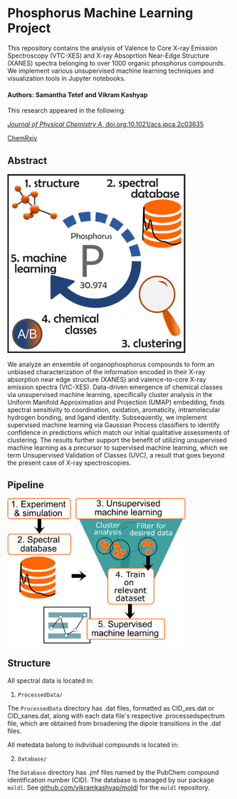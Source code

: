 # Phosphorus Machine Learning Project

This repository contains the analysis of Valence to Core X-ray Emission Spectroscopy (VTC-XES) and X-ray Absoprtion Near-Edge Structure (XANES) spectra belonging to over 1000 organic phosphorus compounds. We implement various unsupervised machine learning techniques and visualization tools in Jupyter notebooks.

#### Authors: Samantha Tetef and Vikram Kashyap

This research appeared in the following:

[*Journal of Physical Chemistry A*, doi.org:10.1021/acs.jpca.2c03635](https://doi.org/10.1021/acs.jpca.2c03635)

[ChemRxiv](https://chemrxiv.org/engage/chemrxiv/article-details/621402950c0bf00f69f1ac0c)

## Abstract

<img src="Figures/TOC.png" alt="TOC" width="400"/>

We analyze an ensemble of organophosphorus compounds to form an unbiased characterization of the information encoded in their X-ray absorption near edge structure (XANES) and valence-to-core X-ray emission spectra (VtC-XES). Data-driven emergence of chemical classes via unsupervised machine learning, specifically cluster analysis in the Uniform Manifold Approximation and Projection (UMAP) embedding, finds spectral sensitivity to coordination, oxidation, aromaticity, intramolecular hydrogen bonding, and ligand identity. Subsequently, we implement supervised machine learning via Gaussian Process classifiers to identify confidence in predictions which match our initial qualitative assessments of clustering. The results further support the benefit of utilizing unsupervised machine learning as a precursor to supervised machine learning, which we term Unsupervised Validation of Classes (UVC), a result that goes beyond the present case of X-ray spectroscopies.

## Pipeline

<img src="Figures/flowchart.png" alt="Flowchart" width="400"/>

## Structure

All spectral data is located in:

1. `ProcessedData/`

The `ProcessedData` directory has .dat files, formatted as CID_xes.dat or CID_xanes.dat, along with each data file's respective .processedspectrum file, which are obtained from broadening the dipole transitions in the .dat files.


All metedata belong to individual compounds is located in:

2. `Database/`

The `Database` directory has .jmf files named by the PubChem compound identification number (CID). The database is managed by our package `moldl`. See [github.com/vikramkashyap/moldl](https://github.com/vikramkashyap/moldl) for the `moldl` repository.
